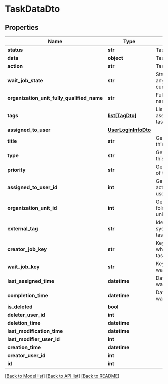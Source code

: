 # TaskDataDto

## Properties
Name | Type | Description | Notes
------------ | ------------- | ------------- | -------------
**status** | **str** | Task status | [optional] 
**data** | **object** | Task form data json | [optional] 
**action** | **str** | Task form action | [optional] 
**wait_job_state** | **str** | State of the job(if any) waiting on the current task | [optional] 
**organization_unit_fully_qualified_name** | **str** | Fully qualified folder name | [optional] 
**tags** | [**list[TagDto]**](TagDto.md) | List of tags associated to the task. | [optional] 
**assigned_to_user** | [**UserLoginInfoDto**](UserLoginInfoDto.md) |  | [optional] 
**title** | **str** | Gets or sets title of this task. | [optional] 
**type** | **str** | Gets or sets type of this task. | [optional] 
**priority** | **str** | Gets or sets priority of this task. | [optional] 
**assigned_to_user_id** | **int** | Gets the id of the actual assigned user, if any. | [optional] 
**organization_unit_id** | **int** | Gets or sets the folder/organization-unit id. | [optional] 
**external_tag** | **str** | Identifier of external system where this task is handled | [optional] 
**creator_job_key** | **str** | Key of the job which created this task | [optional] 
**wait_job_key** | **str** | Key job which is waiting on this task | [optional] 
**last_assigned_time** | **datetime** | Datetime when task was last assigned. | [optional] 
**completion_time** | **datetime** | Datetime when task was completed. | [optional] 
**is_deleted** | **bool** |  | [optional] 
**deleter_user_id** | **int** |  | [optional] 
**deletion_time** | **datetime** |  | [optional] 
**last_modification_time** | **datetime** |  | [optional] 
**last_modifier_user_id** | **int** |  | [optional] 
**creation_time** | **datetime** |  | [optional] 
**creator_user_id** | **int** |  | [optional] 
**id** | **int** |  | [optional] 

[[Back to Model list]](../README.md#documentation-for-models) [[Back to API list]](../README.md#documentation-for-api-endpoints) [[Back to README]](../README.md)


